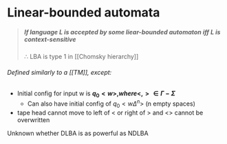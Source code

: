 # Linear-bounded automata

> ##### If language L is accepted by some liear-bounded automaton iff L is context-sensitive
> $\therefore$ LBA is type 1 in [[Chomsky hierarchy]]

###### Defined similarly to a [[TM]], except:
- Initial config for input w is **$q_0<w>, where <,> \in \Gamma − \Sigma$**
	- Can also have initial config of $q_0<w\Delta^n>$ (n empty spaces)
-  tape head cannot move to left of < or right of > and <> cannot be overwritten

Unknown whether DLBA is as powerful as NDLBA